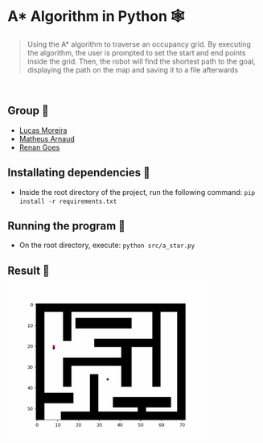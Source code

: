 # A* Algorithm in Python 🕸
> Using the A* algorithm to traverse an occupancy grid. By executing the algorithm, the user is prompted to set the start and end points inside the grid. Then, the robot will find the shortest path to the goal, displaying the path on the map and saving it to a file afterwards

<br />

## Group 🎢
- [Lucas Moreira](https://github.com/lucasmsa)
- [Matheus Arnaud](https://github.com/arnaudmatheus)
- [Renan Goes](https://github.com/Renan-Goes)

## Installating dependencies 🔧
- Inside the root directory of the project, run the following command: `pip install -r requirements.txt`


## Running the program 🚀
- On the root directory, execute: `python src/a_star.py`


## Result 🧩
<img src="./output/a_star_animation.gif" width="400" height="300" />

